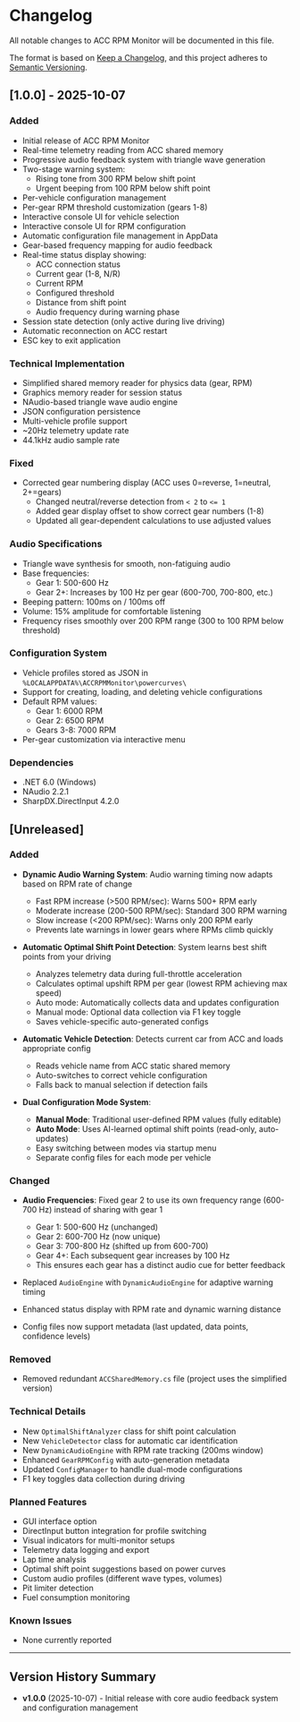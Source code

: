 # Changelog

All notable changes to ACC RPM Monitor will be documented in this file.

The format is based on [Keep a Changelog](https://keepachangelog.com/en/1.0.0/),
and this project adheres to [Semantic Versioning](https://semver.org/spec/v2.0.0.html).

## [1.0.0] - 2025-10-07

### Added
- Initial release of ACC RPM Monitor
- Real-time telemetry reading from ACC shared memory
- Progressive audio feedback system with triangle wave generation
- Two-stage warning system:
  - Rising tone from 300 RPM below shift point
  - Urgent beeping from 100 RPM below shift point
- Per-vehicle configuration management
- Per-gear RPM threshold customization (gears 1-8)
- Interactive console UI for vehicle selection
- Interactive console UI for RPM configuration
- Automatic configuration file management in AppData
- Gear-based frequency mapping for audio feedback
- Real-time status display showing:
  - ACC connection status
  - Current gear (1-8, N/R)
  - Current RPM
  - Configured threshold
  - Distance from shift point
  - Audio frequency during warning phase
- Session state detection (only active during live driving)
- Automatic reconnection on ACC restart
- ESC key to exit application

### Technical Implementation
- Simplified shared memory reader for physics data (gear, RPM)
- Graphics memory reader for session status
- NAudio-based triangle wave audio engine
- JSON configuration persistence
- Multi-vehicle profile support
- ~20Hz telemetry update rate
- 44.1kHz audio sample rate

### Fixed
- Corrected gear numbering display (ACC uses 0=reverse, 1=neutral, 2+=gears)
  - Changed neutral/reverse detection from `< 2` to `<= 1`
  - Added gear display offset to show correct gear numbers (1-8)
  - Updated all gear-dependent calculations to use adjusted values

### Audio Specifications
- Triangle wave synthesis for smooth, non-fatiguing audio
- Base frequencies:
  - Gear 1: 500-600 Hz
  - Gear 2+: Increases by 100 Hz per gear (600-700, 700-800, etc.)
- Beeping pattern: 100ms on / 100ms off
- Volume: 15% amplitude for comfortable listening
- Frequency rises smoothly over 200 RPM range (300 to 100 RPM below threshold)

### Configuration System
- Vehicle profiles stored as JSON in `%LOCALAPPDATA%\ACCRPMMonitor\powercurves\`
- Support for creating, loading, and deleting vehicle configurations
- Default RPM values:
  - Gear 1: 6000 RPM
  - Gear 2: 6500 RPM
  - Gears 3-8: 7000 RPM
- Per-gear customization via interactive menu

### Dependencies
- .NET 6.0 (Windows)
- NAudio 2.2.1
- SharpDX.DirectInput 4.2.0

## [Unreleased]

### Added
- **Dynamic Audio Warning System**: Audio warning timing now adapts based on RPM rate of change
  - Fast RPM increase (>500 RPM/sec): Warns 500+ RPM early
  - Moderate increase (200-500 RPM/sec): Standard 300 RPM warning
  - Slow increase (<200 RPM/sec): Warns only 200 RPM early
  - Prevents late warnings in lower gears where RPMs climb quickly

- **Automatic Optimal Shift Point Detection**: System learns best shift points from your driving
  - Analyzes telemetry data during full-throttle acceleration
  - Calculates optimal upshift RPM per gear (lowest RPM achieving max speed)
  - Auto mode: Automatically collects data and updates configuration
  - Manual mode: Optional data collection via F1 key toggle
  - Saves vehicle-specific auto-generated configs

- **Automatic Vehicle Detection**: Detects current car from ACC and loads appropriate config
  - Reads vehicle name from ACC static shared memory
  - Auto-switches to correct vehicle configuration
  - Falls back to manual selection if detection fails

- **Dual Configuration Mode System**:
  - **Manual Mode**: Traditional user-defined RPM values (fully editable)
  - **Auto Mode**: Uses AI-learned optimal shift points (read-only, auto-updates)
  - Easy switching between modes via startup menu
  - Separate config files for each mode per vehicle

### Changed
- **Audio Frequencies**: Fixed gear 2 to use its own frequency range (600-700 Hz) instead of sharing with gear 1
  - Gear 1: 500-600 Hz (unchanged)
  - Gear 2: 600-700 Hz (now unique)
  - Gear 3: 700-800 Hz (shifted up from 600-700)
  - Gear 4+: Each subsequent gear increases by 100 Hz
  - This ensures each gear has a distinct audio cue for better feedback

- Replaced `AudioEngine` with `DynamicAudioEngine` for adaptive warning timing
- Enhanced status display with RPM rate and dynamic warning distance
- Config files now support metadata (last updated, data points, confidence levels)

### Removed
- Removed redundant `ACCSharedMemory.cs` file (project uses the simplified version)

### Technical Details
- New `OptimalShiftAnalyzer` class for shift point calculation
- New `VehicleDetector` class for automatic car identification
- New `DynamicAudioEngine` with RPM rate tracking (200ms window)
- Enhanced `GearRPMConfig` with auto-generation metadata
- Updated `ConfigManager` to handle dual-mode configurations
- F1 key toggles data collection during driving

### Planned Features
- GUI interface option
- DirectInput button integration for profile switching
- Visual indicators for multi-monitor setups
- Telemetry data logging and export
- Lap time analysis
- Optimal shift point suggestions based on power curves
- Custom audio profiles (different wave types, volumes)
- Pit limiter detection
- Fuel consumption monitoring

### Known Issues
- None currently reported

---

## Version History Summary

- **v1.0.0** (2025-10-07) - Initial release with core audio feedback system and configuration management
